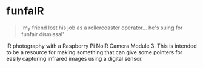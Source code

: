 #  funfaIR

> 'my friend lost his job as a rollercoaster operator... he's suing for funfair dismissal'

IR photography with a Raspberry Pi NoIR Camera Module 3. This is intended to be a resource for making something that can give some pointers for easily capturing infrared images using a digital sensor.
